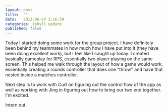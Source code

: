 ```yaml
---
layout: post
title:  ""
date:   2013-06-24 2:16:50
categories: jekyll update
published: false
---
```


Today I started doing some work for the group project. I have definitely been behind my teammates in how much how I have put into it (they 
have been doing excellent work), but I feel like I caught up today. I created basically gameplay for RPS, essentially two player playing on
the same screen. This helped me walk through the layout of how a game would work, essentially creating a rounds controller that does one 
"throw" and have that nested inside a matches controller.

Next step is to work with Curt on figuring out the control flow of the app as well as working with Jing in figuring out how to bring our two
end together. I'm excited.

Intern out.
